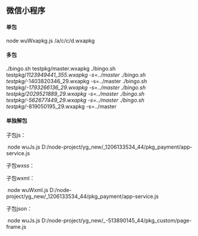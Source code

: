 ## 微信小程序

#### 单包

 node wuWxapkg.js /a/c/c/d.wxapkg

#### 多包

./bingo.sh testpkg/master.wxapkg 
./bingo.sh testpkg/_1123949441_355.wxapkg -s=../master
./bingo.sh testpkg/_-1403820346_29.wxapkg -s=../master
./bingo.sh testpkg/_-1793266136_29.wxapkg -s=../master
./bingo.sh testpkg/_2029521889_29.wxapkg -s=../master
./bingo.sh testpkg/_-562677449_29.wxapkg -s=../master
./bingo.sh testpkg/_-819050195_29.wxapkg -s=../master

#### 单独解包

子包js：

​	node wuJs.js D:/node-project/yg_new/_1206133534_44/pkg_payment/app-service.js

子包wxss：

子包wxml：

​	node wuWxml.js D:/node-project/yg_new/_1206133534_44/pkg_payment/app-service.js

子包json：

​	node wuJs.js D:/node-project/yg_new/_-513890145_44/pkg_custom/page-frame.js